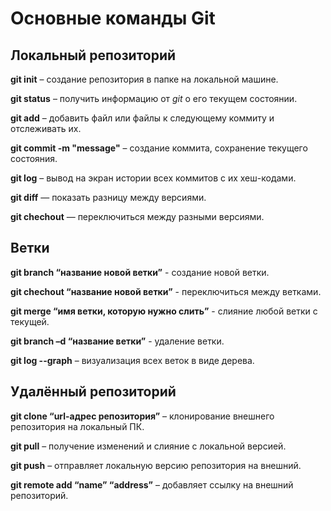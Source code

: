 # Основные команды Git

## Локальный репозиторий

**git init** – создание репозитория в папке на локальной машине.

**git status** – получить информацию от *git* о его текущем состоянии.

**git add** – добавить файл или файлы к следующему коммиту и отслеживать их.

**git commit -m "message"** – создание коммита, сохранение текущего состояния.

**git log** – вывод на экран истории всех коммитов с их хеш-кодами.

**git diff** — показать разницу между версиями.

**git chechout** — переключиться между разными версиями.

## Ветки

**git branch “название новой ветки”** - создание новой ветки.

**git chechout “название новой ветки”** - переключиться между ветками.

**git merge “имя ветки, которую нужно слить”** - слияние любой ветки с текущей.

**git branch –d “название ветки”** - удаление ветки.

**git log --graph** – визуализация всех веток в виде дерева.

## Удалённый репозиторий

**git clone “url-адрес репозитория”** – клонирование внешнего репозитория на  локальный ПК.

**git pull** – получение изменений и слияние с локальной версией.

**git push** – отправляет локальную версию репозитория на внешний.

**git remote add “name” “address”** – добавляет ссылку на внешний репозиторий.